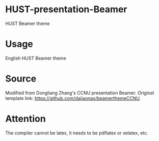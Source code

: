 # HUST-presentation-Beamer
HUST Beamer theme
# Usage
English HUST Beamer theme
# Source
Modified from Dongliang Zhang's CCNU presentation Beamer.
Original template link: https://github.com/dajiaonao/beamerthemeCCNU.
# Attention
The compiler cannot be latex, it needs to be pdflatex or xelatex, etc.